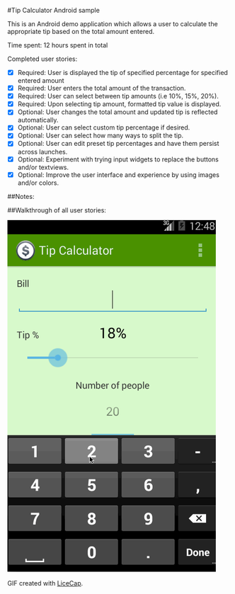 #Tip Calculator Android sample

This is an Android demo application which allows a user to calculate the appropriate tip based on the total amount entered.

Time spent: 12 hours spent in total

Completed user stories:

  * [x] Required: User is displayed the tip of specified percentage for specified entered amount
  * [x] Required: User enters the total amount of the transaction.
  * [x] Required: User can select between tip amounts (i.e 10%, 15%, 20%).
  * [x] Required: Upon selecting tip amount, formatted tip value is displayed.
  * [x] Optional: User changes the total amount and updated tip is reflected automatically.
  * [x] Optional: User can select custom tip percentage if desired.
  * [x] Optional: User can select how many ways to split the tip.
  * [x] Optional: User can edit preset tip percentages and have them persist across launches.
  * [x] Optional: Experiment with trying input widgets to replace the buttons and/or textviews.
  * [x] Optional: Improve the user interface and experience by using images and/or colors.

##Notes:

##Walkthrough of all user stories:

  ![Video Walkthrough](anim_tip_calculator.gif)

GIF created with [LiceCap](http://www.cockos.com/licecap/).
